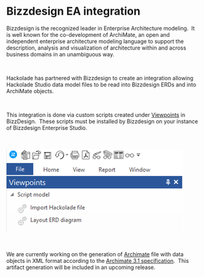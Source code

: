 # Bizzdesign EA integration

Bizzdesign is the recognized leader in Enterprise Architecture modeling.&nbsp; It is well known for the co-development of ArchiMate, an open and independent enterprise architecture modeling language to support the description, analysis and visualization of architecture within and across business domains in an unambiguous way.

&nbsp;

Hackolade has partnered with Bizzdesign to create an integration allowing Hackolade Studio data model files to be read into Bizzdesign ERDs and into ArchiMate objects.

&nbsp;

This integration is done via custom scripts created under [Viewpoints](<https://help.bizzdesign.com/articles/#\!horizzon-help/view-presentation-types> "target=\"\_blank\"") in BizzDesign.&nbsp; These scripts must be installed by Bizzdesign on your instance of Bizzdesign Enterprise Studio.

&nbsp;

![Image](<lib/Bizzdesign import Hackolade model.png>)

&nbsp;

We are currently working on the generation of [Archimate](<https://www.opengroup.org/archimate-forum> "target=\"\_blank\"") file with data objects in XML format according to the [Archimate 3.1 specification](<https://www.opengroup.org/xsd/archimate/> "target=\"\_blank\"").&nbsp; This artifact generation will be included in an upcoming release.

&nbsp;

